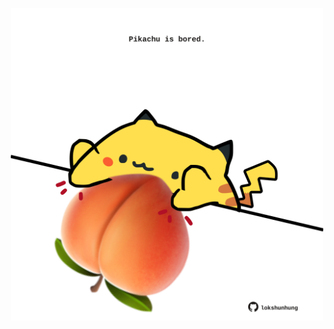 <!-- built at 13/01/2025, 11:00:46 UTC -->
<p align="center">
  <img width="500" height="500" src="./ReadmeImage.svg">
</p>
